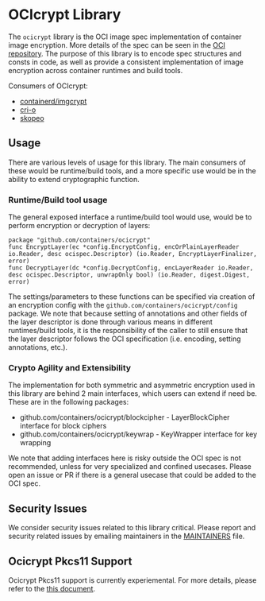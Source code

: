 # OCIcrypt Library

The `ocicrypt` library is the OCI image spec implementation of container image encryption. More details of the spec can be seen in the [OCI repository](https://github.com/opencontainers/image-spec/pull/775). The purpose of this library is to encode spec structures and consts in code, as well as provide a consistent implementation of image encryption across container runtimes and build tools.

Consumers of OCIcrypt:

- [containerd/imgcrypt](https://github.com/containerd/imgcrypt)
- [cri-o](https://github.com/cri-o/cri-o)
- [skopeo](https://github.com/containers/skopeo)


## Usage

There are various levels of usage for this library. The main consumers of these would be runtime/build tools, and a more specific use would be in the ability to extend cryptographic function.

### Runtime/Build tool usage

The general exposed interface a runtime/build tool would use, would be to perform encryption or decryption of layers:

```
package "github.com/containers/ocicrypt"
func EncryptLayer(ec *config.EncryptConfig, encOrPlainLayerReader io.Reader, desc ocispec.Descriptor) (io.Reader, EncryptLayerFinalizer, error)
func DecryptLayer(dc *config.DecryptConfig, encLayerReader io.Reader, desc ocispec.Descriptor, unwrapOnly bool) (io.Reader, digest.Digest, error)
```

The settings/parameters to these functions can be specified via creation of an encryption config with the `github.com/containers/ocicrypt/config` package. We note that because setting of annotations and other fields of the layer descriptor is done through various means in different runtimes/build tools, it is the responsibility of the caller to still ensure that the layer descriptor follows the OCI specification (i.e. encoding, setting annotations, etc.).


### Crypto Agility and Extensibility

The implementation for both symmetric and asymmetric encryption used in this library are behind 2 main interfaces, which users can extend if need be. These are in the following packages:
- github.com/containers/ocicrypt/blockcipher - LayerBlockCipher interface for block ciphers
- github.com/containers/ocicrypt/keywrap - KeyWrapper interface for key wrapping

We note that adding interfaces here is risky outside the OCI spec is not recommended, unless for very specialized and confined usecases. Please open an issue or PR if there is a general usecase that could be added to the OCI spec.

## Security Issues

We consider security issues related to this library critical. Please report and security related issues by emailing maintainers in the [MAINTAINERS](MAINTAINERS) file.


## Ocicrypt Pkcs11 Support

Ocicrypt Pkcs11 support is currently experiemental. For more details, please refer to the [this document](docs/pkcs11.md).
